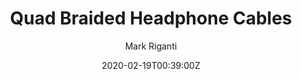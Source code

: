 ---
title: Quad Braided Headphone Cables
summary: Mogami and paracord 
description: Custom headphone quad braided cables made from modami star quad and coloured paracord by Mark Riganti.		
author: Mark Riganti  
tags:
- audio
date: "2020-02-19T00:39:00Z"


# Optional external URL for project (replaces project detail page).
external_link: "/build/cable"

image:
  caption: Custom Cables
  focal_point: Smart
---
